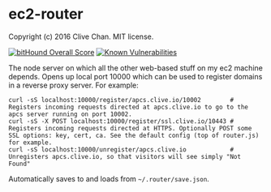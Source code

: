 ec2-router
==========
Copyright (c) 2016 Clive Chan.
MIT license.

[![bitHound Overall Score](https://www.bithound.io/github/cchan/ec2-router/badges/score.svg)](https://www.bithound.io/github/cchan/ec2-router)
[![Known Vulnerabilities](https://snyk.io/test/github/cchan/ec2-router/badge.svg)](https://snyk.io/test/github/cchan/ec2-router)

The node server on which all the other web-based stuff on my ec2 machine depends.
Opens up local port 10000 which can be used to register domains in a reverse proxy server. For example:

    curl -sS localhost:10000/register/apcs.clive.io/10002        # Registers incoming requests directed at apcs.clive.io to go to the apcs server running on port 10002.
    curl -sS -X POST localhost:10000/register/ssl.clive.io/10443 # Registers incoming requests directed at HTTPS. Optionally POST some SSL options: key, cert, ca. See the default config (top of router.js) for example.
    curl -sS localhost:10000/unregister/apcs.clive.io            # Unregisters apcs.clive.io, so that visitors will see simply "Not Found"

Automatically saves to and loads from `~/.router/save.json`.
